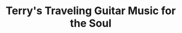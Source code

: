 ---
title: "Terry's Traveling Guitar Music for the Soul"
url: /smiths-falls/terrys-traveling-guitar-music-for-the-soul/
shop: Musik
---